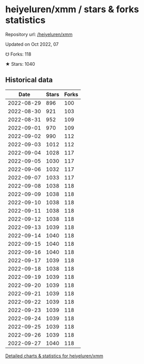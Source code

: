 # heiyeluren/xmm / stars & forks statistics

Repository url: [/heiyeluren/xmm](https://github.com/heiyeluren/xmm)

Updated on Oct 2022, 07

☋ Forks: 118

★ Stars: 1040

## Historical data
| Date | Stars | Forks |
|------|-------|-------|
| 2022-08-29 | 896 | 100 | 
| 2022-08-30 | 921 | 103 | 
| 2022-08-31 | 952 | 109 | 
| 2022-09-01 | 970 | 109 | 
| 2022-09-02 | 990 | 112 | 
| 2022-09-03 | 1012 | 112 | 
| 2022-09-04 | 1028 | 117 | 
| 2022-09-05 | 1030 | 117 | 
| 2022-09-06 | 1032 | 117 | 
| 2022-09-07 | 1033 | 117 | 
| 2022-09-08 | 1038 | 118 | 
| 2022-09-09 | 1038 | 118 | 
| 2022-09-10 | 1038 | 118 | 
| 2022-09-11 | 1038 | 118 | 
| 2022-09-12 | 1038 | 118 | 
| 2022-09-13 | 1039 | 118 | 
| 2022-09-14 | 1040 | 118 | 
| 2022-09-15 | 1040 | 118 | 
| 2022-09-16 | 1040 | 118 | 
| 2022-09-17 | 1039 | 118 | 
| 2022-09-18 | 1038 | 118 | 
| 2022-09-19 | 1039 | 118 | 
| 2022-09-20 | 1039 | 118 | 
| 2022-09-21 | 1039 | 118 | 
| 2022-09-22 | 1039 | 118 | 
| 2022-09-23 | 1039 | 118 | 
| 2022-09-24 | 1039 | 118 | 
| 2022-09-25 | 1039 | 118 | 
| 2022-09-26 | 1039 | 118 | 
| 2022-09-27 | 1040 | 118 | 


[Detailed charts & statistics for heiyeluren/xmm](https://reviewgithub.com/rep/heiyeluren/xmm)

